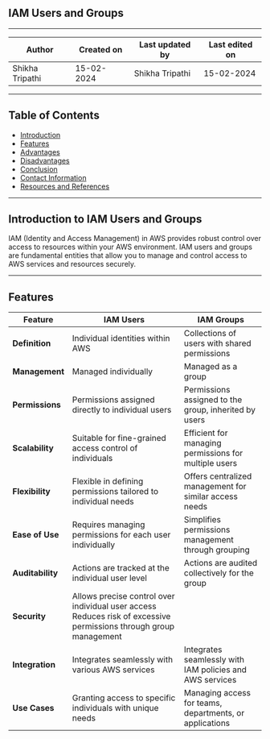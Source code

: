 ##  IAM Users and Groups
***

| Author | Created on | Last updated by | Last edited on |
|--------|------------|-----------------|----------------|
|Shikha Tripathi| 15-02-2024 | Shikha Tripathi | 15-02-2024|

***
## Table of Contents
+ [Introduction](#Introduction)
+ [Features](#Features)
+ [Advantages](#Advantages)
+ [Disadvantages](#Disadvantages)
+ [Conclusion](#Conclusion)
+ [Contact Information](#Contact-Information)
+ [Resources and References](#Resources-and-References)

***
## Introduction to IAM Users and Groups
IAM (Identity and Access Management) in AWS provides robust control over access to resources within your AWS environment. IAM users and groups are fundamental entities that allow you to manage and control access to AWS services and resources securely.

***
## Features
| Feature	| IAM Users |	IAM Groups |
|---------|-----------|------------|
| **Definition** |	Individual identities within AWS | Collections of users with shared permissions |
|**Management** |	Managed individually	| Managed as a group |
| **Permissions**| Permissions assigned directly to individual users	| Permissions assigned to the group, inherited by users |
| **Scalability**	| Suitable for fine-grained access control of individuals |	Efficient for managing permissions for multiple users|
| **Flexibility**	|Flexible in defining permissions tailored to individual needs	| Offers centralized management for similar access needs |
| **Ease of Use**	| Requires managing permissions for each user individually	| Simplifies permissions management through grouping |
| **Auditability**	| Actions are tracked at the individual user level	| Actions are audited collectively for the group |
| **Security**	| Allows precise control over individual user access	Reduces risk of excessive permissions through group management|
| **Integration** |	Integrates seamlessly with various AWS services	|Integrates seamlessly with IAM policies and AWS services |
| **Use Cases**	| Granting access to specific individuals with unique needs	| Managing access for teams, departments, or applications |

